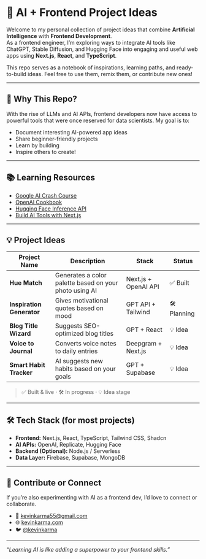 # 🧠 AI + Frontend Project Ideas

Welcome to my personal collection of project ideas that combine **Artificial Intelligence** with **Frontend Development**.  
As a frontend engineer, I’m exploring ways to integrate AI tools like ChatGPT, Stable Diffusion, and Hugging Face into engaging and useful web apps using **Next.js**, **React**, and **TypeScript**.

This repo serves as a notebook of inspirations, learning paths, and ready-to-build ideas. Feel free to use them, remix them, or contribute new ones!

---

## 🚀 Why This Repo?

With the rise of LLMs and AI APIs, frontend developers now have access to powerful tools that were once reserved for data scientists. My goal is to:
- Document interesting AI-powered app ideas
- Share beginner-friendly projects
- Learn by building
- Inspire others to create!

---

## 📚 Learning Resources

- [Google AI Crash Course](https://developers.google.com/machine-learning/crash-course)
- [OpenAI Cookbook](https://github.com/openai/openai-cookbook)
- [Hugging Face Inference API](https://huggingface.co/inference-api)
- [Build AI Tools with Next.js](https://github.com/mckaywrigley/chatbot-ui)

---

## 💡 Project Ideas

| Project Name | Description | Stack | Status |
|--------------|-------------|-------|--------|
| **Hue Match** | Generates a color palette based on your photo using AI | Next.js + OpenAI API | ✅ Built |
| **Inspiration Generator** | Gives motivational quotes based on mood | GPT API + Tailwind | 🛠️ Planning |
| **Blog Title Wizard** | Suggests SEO-optimized blog titles | GPT + React | 💡 Idea |
| **Voice to Journal** | Converts voice notes to daily entries | Deepgram + Next.js | 💡 Idea |
| **Smart Habit Tracker** | AI suggests new habits based on your goals | GPT + Supabase | 💡 Idea |

> ✅ Built & live · 🛠️ In progress · 💡 Idea stage

---

## 🛠 Tech Stack (for most projects)

- **Frontend:** Next.js, React, TypeScript, Tailwind CSS, Shadcn
- **AI APIs:** OpenAI, Replicate, Hugging Face
- **Backend (Optional):** Node.js / Serverless
- **Data Layer:** Firebase, Supabase, MongoDB

---

## 📣 Contribute or Connect

If you’re also experimenting with AI as a frontend dev, I’d love to connect or collaborate.

- 💌 [kevinkarma55@gmail.com](mailto:kevinkarma55@gmail.com)
- 🌐 [kevinkarma.com](https://kevinkarma.com)
- 🐦 [@kevinkarma](https://twitter.com/kevinkarma)

---

_“Learning AI is like adding a superpower to your frontend skills.”_

